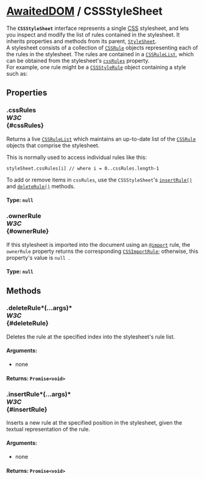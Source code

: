 # [AwaitedDOM](/docs/basic-interfaces/awaited-dom) <span>/</span> CSSStyleSheet

<div class='overview'><span class="seoSummary">The <strong><code>CSSStyleSheet</code></strong> interface represents a single <a href="/en-US/docs/Web/CSS">CSS</a> stylesheet, and lets you inspect and modify the list of rules contained in the stylesheet.</span> It inherits properties and methods from its parent, <a href="/en-US/docs/Web/API/StyleSheet" title="An object implementing the StyleSheet interface represents a single style sheet. CSS style sheets will further implement the more specialized CSSStyleSheet interface."><code>StyleSheet</code></a>.</div>

<div class='overview'>A stylesheet consists of a collection of <a href="/en-US/docs/Web/API/CSSRule" title="The CSSRule interface represents a single CSS rule. There are several types of rules, listed in the Type constants section below."><code>CSSRule</code></a> objects representing each of the rules in the stylesheet. The rules are contained in a <a href="/en-US/docs/Web/API/CSSRuleList" title="A CSSRuleList is an (indirect-modify only) array-like object containing an ordered collection of CSSRule objects."><code>CSSRuleList</code></a>, which can be obtained from the stylesheet's <a href="/en-US/docs/Web/API/CSSStyleSheet/cssRules" title="The read-only CSSStyleSheet property cssRules returns a live CSSRuleList which provides a real-time, up-to-date list of every CSS rule which comprises the stylesheet."><code>cssRules</code></a> property.</div>

<div class='overview'>For example, one rule might be a <a href="/en-US/docs/Web/API/CSSStyleRule" title="CSSStyleRule represents a single CSS style rule. It implements the CSSRule interface with a type value of 1 (CSSRule.STYLE_RULE)."><code>CSSStyleRule</code></a> object containing a style such as:</div>

## Properties

### .cssRules <div class="specs"><i>W3C</i></div> {#cssRules}


 <p>Returns a live <a href="/en-US/docs/Web/API/CSSRuleList" title="A CSSRuleList is an (indirect-modify only) array-like object containing an ordered collection of CSSRule objects."><code>CSSRuleList</code></a> which maintains an up-to-date list of the <a href="/en-US/docs/Web/API/CSSRule" title="The CSSRule interface represents a single CSS rule. There are several types of rules, listed in the Type constants section below."><code>CSSRule</code></a> objects that comprise the stylesheet.</p>
 <p>This is normally used to access individual rules like this:</p>
 <pre><code>styleSheet.cssRules[i] // where i = 0..cssRules.length-1</code></pre>
 <p>To add or remove items in <code>cssRules</code>, use the&nbsp;<code>CSSStyleSheet</code>'s <a href="/en-US/docs/Web/API/CSSStyleSheet/insertRule" title="The CSSStyleSheet.insertRule() method inserts a new CSS rule into the current style sheet, with some restrictions."><code>insertRule()</code></a> and <a href="/en-US/docs/Web/API/CSSStyleSheet/deleteRule" title="The CSSStyleSheet method deleteRule() removes a rule from the stylesheet object."><code>deleteRule()</code></a> methods.</p>
 

#### **Type**: `null`

### .ownerRule <div class="specs"><i>W3C</i></div> {#ownerRule}

If this stylesheet is imported into the document using an <a href="/en-US/docs/Web/CSS/@import" title="The @import CSS at-rule is used to import style rules from other style sheets. These rules must precede all other types of rules, except @charset rules; as it is not a nested statement, @import cannot be used inside conditional group at-rules."><code>@import</code></a> rule, the <code>ownerRule</code> property returns the corresponding <a class="new" href="/en-US/docs/Web/API/CSSImportRule" rel="nofollow" title="The documentation about this has not yet been written; please consider contributing!"><code>CSSImportRule</code></a>; otherwise, this property's value is <code>null
</code>.

#### **Type**: `null`

## Methods

### .deleteRule*(...args)* <div class="specs"><i>W3C</i></div> {#deleteRule}

Deletes the rule at the specified index into the stylesheet's rule list.

#### **Arguments**:


 - none

#### **Returns**: `Promise<void>`

### .insertRule*(...args)* <div class="specs"><i>W3C</i></div> {#insertRule}

Inserts a new rule at the specified position in the stylesheet, given the textual representation of the rule.

#### **Arguments**:


 - none

#### **Returns**: `Promise<void>`
